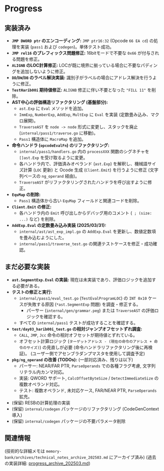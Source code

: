 # Progress

## 実装済み
- **`JMP DWORD ptr` のエンコーディング:** `JMP ptr16:32` (Opcode `66 EA cd`) の処理を実装 (`pass1` および `codegen`)。単体テスト成功。
- **`JMP rel16` のプレフィックス問題修正:** 16bitモードで不要な `0x66` が付与される問題を修正。
- **`ALIGNB` のLOC計算修正:** LOCが既に境界に揃っている場合に不要なパディングを追加しないように修正。
- **`DD`/`DW`/`DB` のラベル解決実装:** 識別子がラベルの場合にアドレス解決を行うように修正。
- **`TestHarib00i` 期待値修正:** `ALIGNB` 修正に伴い不要となった `"FILL 11"` を削除。
- **AST中心の評価構造リファクタリング (基盤部分):**
    - `ast.Exp` に `Eval` メソッドを追加。
    - `ImmExp`, `NumberExp`, `AddExp`, `MultExp` に `Eval` を実装 (定数畳み込み、マクロ展開)。
    - `TraverseAST` を `node -> node` 形式に変更し、スタックを廃止 (`internal/pass1/traverse.go` に移動)。
    - `Pass1` 構造体に `MacroMap` を追加。
- **命令ハンドラ (`opcodeEvalFn`) のリファクタリング:**
    - `internal/pass1/handlers.go` 内の `processXXX` 関数のシグネチャを `[]ast.Exp` を受け取るように変更。
    - 各ハンドラ内で、評価済みオペランド (`ast.Exp`) を解釈し、機械語サイズ計算 (`LOC` 更新) と Ocode 生成 (`Client.Emit`) を行うように修正 (文字列ベースの `ng_operand` 経由)。
    - `TraverseAST` がリファクタリングされたハンドラを呼び出すように修正。
- **`EquMap` の削除:**
    - `Pass1` 構造体から古い `EquMap` フィールドと関連コードを削除。
- **`Client.Emit` の修正:**
    - 各ハンドラ内の `Emit` 呼び出しからデバッグ用のコメント (` ; (size: ...)` など) を削除。
- **`AddExp.Eval` の定数畳み込み実装 (2025/03/31):**
    - `internal/ast/ast_exp_impl.go` の `AddExp.Eval` を更新し、数値定数項を畳み込むようにした。
    - `internal/pass1/traverse_test.go` の関連テストケースを修正・成功確認。

## まだ必要な実装
- **`ast.SegmentExp.Eval` の実装:** 現在は未実装であり、評価ロジックを追加する必要がある。
- **テストの修正と実行:**
    - `internal/pass1/eval_test.go` (`TestEvalProgramLOC`) の `INT 0x10` ケースが失敗する原因 (`*ast.SegmentExp` 問題) を調査・修正する。
        - パーサー (`internal/gen/grammar.peg`) または `TraverseAST` の評価ロジックを確認する。
    - すべての `internal/pass1` テストが成功することを確認する。
- **`test/day03_harib00i_test.go` の相対ジャンプオフセットずれ調査:**
    - `CALL`, `JMP`, `Jcc` 命令の相対オフセットが期待値とずれている。
    - オフセット計算ロジック (`ターゲットアドレス - (現在の命令のアドレス + 命令のサイズ)`) の見直しが必要 (命令ハンドラリファクタリング後に再検証)。 (ユーザー側でアセンブラダンプマスタを使用して調査予定)
- **`pkg/ng_operand` の改善 (TODOs):** (一部対応済み、残りは以下)
    - パーサー: NEAR/FAR PTR, `ParseOperands` での各種フラグ考慮, 文字列リテラル内カンマ対応。
    - 実装: QWORD サポート, `CalcOffsetByteSize` / `DetectImmediateSize` の複数オペランド対応。
    - テスト: 複数オペランド, 未対応ケース, FAR/NEAR PTR, `ParseOperands` 拡充。
- (保留) RESBの計算処理の実装
- (保留) `internal/codegen` パッケージのリファクタリング (CodeGenContext 導入)
- (保留) `internal/codegen` パッケージの不要パラメータ削除

## 関連情報
(技術的な詳細メモは `memory-bank/archives/technical_notes_archive_202503.md` にアーカイブ済み)
(過去の実装詳細: [progress_archive_202503.md](../archives/progress_archive_202503.md))
